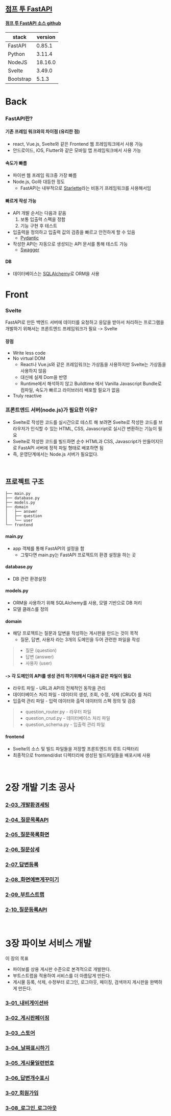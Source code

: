 ## [점프 투 FastAPI](https://wikidocs.net/175092)
#### [점프 투 FastAPI 소스 github](https://github.com/pahkey/fastapi-book) 

| stack     | version |
|-----------|---------|
| FastAPI   | 0.85.1  |
| Python    | 3.11.4  |
| NodeJS    | 18.16.0 |
| Svelte    | 3.49.0  |
| Bootstrap | 5.1.3   |



# Back

### FastAPI란?

#### 기존 프레임 워크와의 차이점 (유리한 점)
- react, Vue.js, Svelte와 같은 Frontend 웹 프레임워크에서 사용 가능
- 안드로이드, iOS, Flutter와 같은 모바일 앱 프레임워크에서 사용 가능

#### 속도가 빠름
- 파이썬 웹 프레임 워크중 가장 빠름
- Node.js, Go와 대등한 정도
    - FastAPI는 내부적으로 [Starlette](https://www.starlette.io/)라는 비동기 프레임워크를 사용해서임

#### 빠르게 작성 가능
- API 개발 순서는 다음과 같음
    1. 보통 입출력 스펙을 정함
    2. 기능 구현 후 테스트
- 입출력을 정의하고 입출력 값의 검증을 빠르고 안전하게 할 수 있음
    - [Pydantic](https://pydantic-docs.helpmanual.io/)
- 작성한 API는 자동으로 생성되는 API 문서를 통해 테스트 가능
    - [Swagger](https://swagger.io/)

#### DB
- 데이터베이스는 [SQLAlchemy](https://www.sqlalchemy.org)로 ORM을 사용


# Front

### Svelte
FastAPI로 만든 백엔드 서버에 데이터를 요청하고 응답을 받아서 처리하는 프로그램을 개발하기 위해서는 프론트엔드 프레임워크가 필요 -> Svelte

#### 장점
- Write less code
- No virtual DOM
    - React나 Vue.js와 같은 프레임워크는 가상돔을 사용하지만 Svelte는 가상돔을 사용하지 않음
    - 대신에 실제 Dom을 반영
    - Runtime에서 해석하지 않고 Buildtime 에서 Vanilla Javascript Bundle로 컴파일, 속도가 빠르고 라이브러리 배포할 필요가 없음
- Truly reactive


### 프론트엔드 서버(node.js)가 필요한 이유?
- Svelte로 작성한 코드를 실시간으로 테스트 해 보려면 Svelte로 작성한 코드를 브라우저가 인식할 수 있는 HTML, CSS, Javascript로 실시간 변환하는 기능이 필요
- Svelte로 작성한 코드를 빌드하면 순수 HTML과 CSS, Javascript가 만들어지므로 FastAPI 서버에 정적 파일 형태로 배포하면 됨
- 즉, 운영단계에서는 Node.js 서버가 필요없다.

<br>

## 프로젝트 구조

    ├── main.py
    ├── database.py
    ├── models.py
    ├── domain
    │   ├── answer
    │   ├── question
    │   └── user
    └── frontend

#### main.py
- app 객체를 통해 FastAPI의 설정을 함
    - 그렇다면 main.py는 FastAPI 프로젝트의 환경 설정을 하는 곳

#### database.py
- DB 관련 환경설정

#### models.py
- ORM을 사용하기 위해 SQLAlchemy를 사용, 모델 기반으로 DB 처리
- 모델 클래스를 정의

#### domain
- 해당 프로젝트는 질문과 답변을 작성하는 게시판을 만드는 것이 목적
    - 질문, 답변, 사용자 라는 3개의 도메인을 두어 관련한 파일을 작성


> - 질문 (question)
> - 답변 (answer)
> - 사용자 (user)

#### -> 각 도메인의 API를 생성 관리 하기위해서 다음과 같은 파일이 필요

- 라우트 파일 - URL과 API의 전체적인 동작을 관리
- 데이터베이스 처리 파일 - 데이터의 생성, 조회, 수정, 삭제 (CRUD) 를 처리
- 입출력 관리 파일 - 입력 데이터와 출력 데이터의 스펙 정의 및 검증

> - question_router.py - 라우터 파일
> - question_crud.py - 데이터베이스 처리 파일
> - question_schema.py - 입출력 관리 파일


#### frontend
- Svelte의 소스 및 빌드 파일들을 저장할 프론트엔드의 루트 디렉터리
- 최종적으로 frontend/dist 디렉터리에 생성된 빌드파일들을 배포시에 사용

<br>

# 2장 개발 기초 공사

### [2-03_개발환경세팅](docs\2-03_개발환경세팅.md)
### [2-04_질문목록API](docs\2-04-4_질문목록API.md)
### [2-05_질문목록화면](docs\2-05-3_질문목록화면.md)
### [2-06_질문상세](docs\2-06_질문상세.md)
### [2-07_답변등록](docs\2-07_질문상세.md)
### [2-08_화면예쁘게꾸미기](docs\2-08_화면예쁘게꾸미기.md)
### [2-09_부트스트랩](docs\2-09_부트스트랩.md)
### [2-10_질문등록API](docs\2-10_질문등록API.md)

<br>

# 3장 파이보 서비스 개발
이 장의 목표
- 파이보를 상용 게시판 수준으로 본격적으로 개발한다.
- 부트스트랩을 적용하여 서비스를 더 아름답게 만든다.
- 게시물 등록, 삭제, 수정부터 로그인, 로그아웃, 페이징, 검색까지 게시판을 완벽하게 만든다.

### [3-01_내비게이션바](docs\3-01_내비게이션바.md)
### [3-02_게시판페이징](docs\3-02_게시판페이징.md)
### [3-03_스토어](docs\3-03_스토어.md)
### [3-04_날짜표시하기](docs\3-04_날짜표시하기.md)
### [3-05_게시물일련번호](docs\3-05_게시물일련번호.md)
### [3-06_답변개수표시](docs\3-06_답변개수표시.md)
### [3-07_회원가입](docs\3-07_회원가입.md)
### [3-08_로그인_로그아웃](docs\3-08_로그인_로그아웃.md)